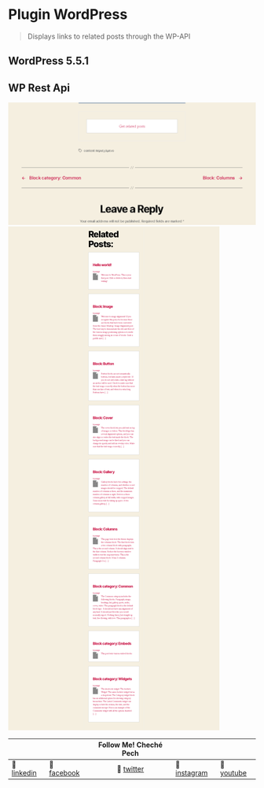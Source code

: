 # Plugin WordPress

> Displays links to related posts through the WP-API

## WordPress 5.5.1
## WP Rest Api

![Image of restapi.png](restapi.png)
![Image of restapi.png](restapi2.png)


|  |  | Follow Me! Cheché Pech |  |  |
| --- | --- | :---: | ---| --- |
| :beers: [linkedin](https://www.linkedin.com/in/chechepech) | :beers: [facebook](https://www.facebook/chechepech) | :beers: [twitter](https://twitter.com/chechepech) | :beers: [instagram](https://www.instagram.com/cheche_pech) | :beers: [youtube](https://www.youtube.com/c/chechepech)  |
